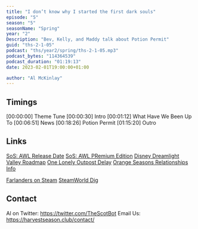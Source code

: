 ```yaml
---
title: "I don’t know why I started the first dark souls"
episode: "5"
season: "5"
seasonName: "Spring"
year: "2"
Description: "Bev, Kelly, and Maddy talk about Potion Permit"
guid: "ths-2-1-05"
podcast: "ths/year2/spring/ths-2-1-05.mp3"
podcast_bytes: "114364539"
podcast_duration: "01:19:13"
date: 2023-02-01T19:00:00+01:00

author: "Al McKinlay"
---
```


## Timings

[00:00:00] Theme Tune
[00:00:30] Intro
[00:01:12] What Have We Been Up To
[00:06:51] News
[00:18:26] Potion Permit
[01:15:20] Outro

## Links

[SoS: AWL Release Date](https://twitter.com/storyofseasons/status/1618262548947648512)
[SoS: AWL PRemium Edition](https://twitter.com/XSEEDGames/status/1618263760074080257)
[Disney Dreamlight Valley Roadmap](https://twitter.com/DisneyDLV/status/1618277653215076354)
[One Lonely Outpost Delay](https://www.kickstarter.com/projects/aurorianstudios/one-lonely-outpost/posts/3716100)
[Orange Seasons Relationships Info](https://twitter.com/OrangeSeasonRPG/status/1617832708679278593)

[Farlanders on Steam](https://store.steampowered.com/app/1318740/Farlanders/)
[SteamWorld Dig](https://twitter.com/SteamWorldGames/status/1617579162851594241)

## Contact

Al on Twitter: https://twitter.com/TheScotBot
Email Us: https://harvestseason.club/contact/
